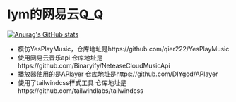 # lym的网易云Q_Q
[![Anurag's GitHub stats](https://github-readme-stats.vercel.app/api?username=98lym&show_icons=true&theme=radical)](https://github.com/anuraghazra/github-readme-stats)

- 模仿YesPlayMusic，仓库地址是https://github.com/qier222/YesPlayMusic
- 使用网易云音乐api 仓库地址是https://github.com/Binaryify/NeteaseCloudMusicApi
- 播放器使用的是APlayer 仓库地址是https://github.com/DIYgod/APlayer
- 使用了tailwindcss样式工具 仓库地址是https://github.com/tailwindlabs/tailwindcss
